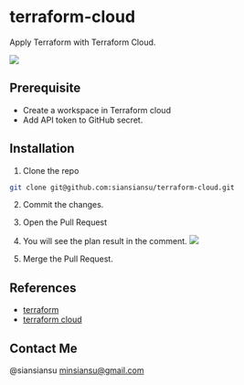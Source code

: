 # terraform-cloud

Apply Terraform with Terraform Cloud.

![](https://imgur.com/iWI7eSS.png)

## Prerequisite

- Create a workspace in Terraform cloud
- Add API token to GitHub secret.

## Installation

1. Clone the repo

```bash
git clone git@github.com:siansiansu/terraform-cloud.git
```

2. Commit the changes.
3. Open the Pull Request
4. You will see the plan result in the comment.
![](https://imgur.com/eMwvUNZ.png)

5. Merge the Pull Request.



## References

- [terraform](https://www.terraform.io/)
- [terraform cloud](https://www.terraform.io/cloud)

## Contact Me

@siansiansu <minsiansu@gmail.com>

